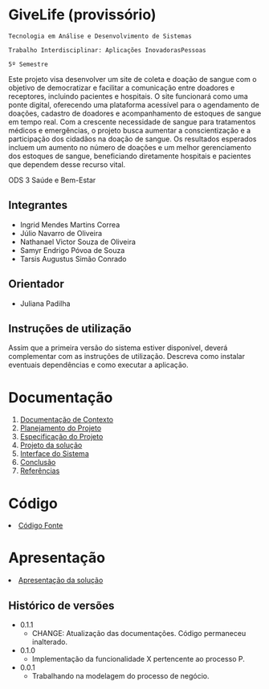 # GiveLife (provissório)

`Tecnologia em Análise e Desenvolvimento de Sistemas`

`Trabalho Interdisciplinar: Aplicações InovadorasPessoas`

`5º Semestre`

Este projeto visa desenvolver um site de coleta e doação de sangue com o objetivo de
democratizar e facilitar a comunicação entre doadores e receptores, incluindo pacientes e
hospitais. O site funcionará como uma ponte digital, oferecendo uma plataforma acessível
para o agendamento de doações, cadastro de doadores e acompanhamento de estoques de
sangue em tempo real. Com a crescente necessidade de sangue para tratamentos médicos e
emergências, o projeto busca aumentar a conscientização e a participação dos cidadãos na
doação de sangue. Os resultados esperados incluem um aumento no número de doações e um
melhor gerenciamento dos estoques de sangue, beneficiando diretamente hospitais e pacientes
que dependem desse recurso vital. 

ODS 3 Saúde e Bem-Estar 

## Integrantes

* Ingrid Mendes Martins Correa  
* Júlio Navarro de Oliveira
* Nathanael Victor Souza de Oliveira
* Samyr Endrigo Póvoa de Souza
* Tarsis Augustus Simão Conrado

## Orientador

* Juliana Padilha

## Instruções de utilização

Assim que a primeira versão do sistema estiver disponível, deverá complementar com as instruções de utilização. Descreva como instalar eventuais dependências e como executar a aplicação.

# Documentação

<ol>
<li><a href="docs/1-Contexto.md"> Documentação de Contexto</a></li>
<li><a href="docs/2-Planejamento-Projeto.md"> Planejamento do Projeto</a></li>
<li><a href="docs/3-Especificação.md"> Especificação do Projeto</a></li>
<li><a href="docs/4-Projeto-Solucao.md"> Projeto da solução</a></li>
<li><a href="docs/5-Interface-Sistema.md"> Interface do Sistema</a></li>
<li><a href="docs/6-Conclusão.md"> Conclusão</a></li>
<li><a href="docs/7-Referências.md"> Referências</a></li>
</ol>

# Código

<li><a href="src/README.md"> Código Fonte</a></li>

# Apresentação

<li><a href="presentation/README.md"> Apresentação da solução</a></li>


## Histórico de versões

* 0.1.1
    * CHANGE: Atualização das documentações. Código permaneceu inalterado.
* 0.1.0
    * Implementação da funcionalidade X pertencente ao processo P.
* 0.0.1
    * Trabalhando na modelagem do processo de negócio.

